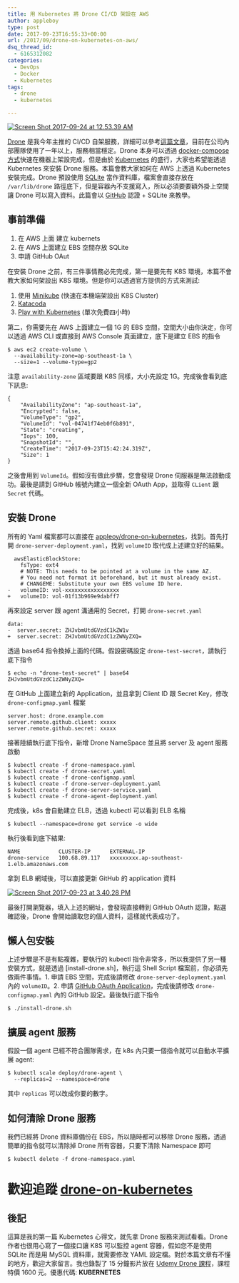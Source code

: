 ```yaml
---
title: 用 Kubernetes 將 Drone CI/CD 架設在 AWS
author: appleboy
type: post
date: 2017-09-23T16:55:33+00:00
url: /2017/09/drone-on-kubernetes-on-aws/
dsq_thread_id:
  - 6165312082
categories:
  - DevOps
  - Docker
  - Kubernetes
tags:
  - drone
  - kubernetes

---
```

[<img src="https://i0.wp.com/farm5.staticflickr.com/4497/37237823752_68a508e4bb_z.jpg?w=840&#038;ssl=1" alt="Screen Shot 2017-09-24 at 12.53.39 AM" data-recalc-dims="1" />][1]

[Drone][2] 是我今年主推的 CI/CD 自架服務，詳細可以參考[這篇文章][3]，目前在公司內部團隊使用了一年以上，服務相當穩定。Drone 本身可以透過 [docker-compose 方式][4]快速在機器上架設完成，但是由於 [Kubernetes][5] 的盛行，大家也希望能透過 Kubernetes 來安裝 Drone 服務。本篇會教大家如何在 AWS 上透過 Kubernetes 安裝完成。Drone 預設使用 [SQLite][6] 當作資料庫，檔案會直接存放在 `/var/lib/drone` 路徑底下，但是容器內不支援寫入，所以必須要要額外掛上空間讓 Drone 可以寫入資料。此篇會以 [GitHub][7] 認證 + SQLite 來教學。

<!--more-->

## 事前準備

  1. 在 AWS 上面 建立 kubernets
  2. 在 AWS 上面建立 EBS 空間存放 SQLite
  3. 申請 GitHub OAut

在安裝 Drone 之前，有三件事情務必先完成，第一是要先有 K8S 環境，本篇不會教大家如何架設出 K8S 環境。但是你可以透過官方提供的方式來測試:

  1. 使用 [Minikube][8] (快速在本機端架設出 K8S Cluster)
  2. [Katacoda][9]
  3. [Play with Kubernetes][10] (單次免費四小時)

第二，你需要先在 AWS 上面建立一個 1G 的 EBS 空間，空間大小由你決定，你可以透過 AWS CLI 或直接到 AWS Console 頁面建立，底下是建立 EBS 的指令

<pre><code class="language-bash">$ aws ec2 create-volume \
  --availability-zone=ap-southeast-1a \
  --size=1 --volume-type=gp2</code></pre>

注意 `availability-zone` 區域要跟 K8S 同樣，大小先設定 1G。完成後會看到底下訊息:

<pre><code class="language-json">{
    "AvailabilityZone": "ap-southeast-1a",
    "Encrypted": false,
    "VolumeType": "gp2",
    "VolumeId": "vol-04741f74eb0f6b891",
    "State": "creating",
    "Iops": 100,
    "SnapshotId": "",
    "CreateTime": "2017-09-23T15:42:24.319Z",
    "Size": 1
}</code></pre>

之後會用到 `VolumeId`。假如沒有做此步驟，您會發現 Drone 伺服器是無法啟動成功。最後是請到 GitHub 帳號內建立一個全新 OAuth App，並取得 `CLient` 跟 `Secret` 代碼。

## 安裝 Drone

所有的 Yaml 檔案都可以直接在 [appleoy/drone-on-kubernetes][11]，找到。首先打開 `drone-server-deployment.yaml`，找到 `volumeID` 取代成上述建立好的結果。

<pre><code class="language-diff">  awsElasticBlockStore:
    fsType: ext4
    # NOTE: This needs to be pointed at a volume in the same AZ.
    # You need not format it beforehand, but it must already exist.
    # CHANGEME: Substitute your own EBS volume ID here.
-   volumeID: vol-xxxxxxxxxxxxxxxxx
+   volumeID: vol-01f13b969e9dabff7</code></pre>

再來設定 server 跟 agent 溝通用的 Secret，打開 `drone-secret.yaml`

<pre><code class="language-diff">data:
-  server.secret: ZHJvbmUtdGVzdC1kZW1v
+  server.secret: ZHJvbmUtdGVzdC1zZWNyZXQ=</code></pre>

透過 base64 指令換掉上面的代碼。假設密碼設定 `drone-test-secret`，請執行底下指令

<pre><code class="language-bash">$ echo -n "drone-test-secret" | base64
ZHJvbmUtdGVzdC1zZWNyZXQ=</code></pre>

在 GitHub 上面建立新的 Application，並且拿到 Client ID 跟 Secret Key，修改 `drone-configmap.yaml` 檔案

<pre><code class="language-bash">server.host: drone.example.com
server.remote.github.client: xxxxx
server.remote.github.secret: xxxxx</code></pre>

接著陸續執行底下指令，新增 Drone NameSpace 並且將 server 及 agent 服務啟動

<pre><code class="language-bash">$ kubectl create -f drone-namespace.yaml
$ kubectl create -f drone-secret.yaml
$ kubectl create -f drone-configmap.yaml
$ kubectl create -f drone-server-deployment.yaml
$ kubectl create -f drone-server-service.yaml
$ kubectl create -f drone-agent-deployment.yaml</code></pre>

完成後，k8s 會自動建立 ELB，透過 kubectl 可以看到 ELB 名稱

<pre><code class="language-bash">$ kubectl --namespace=drone get service -o wide</code></pre>

執行後看到底下結果:

<pre><code class="language-bash">NAME            CLUSTER-IP      EXTERNAL-IP
drone-service   100.68.89.117   xxxxxxxxx.ap-southeast-1.elb.amazonaws.com</code></pre>

拿到 ELB 網域後，可以直接更新 GitHub 的 application 資料

[<img src="https://i0.wp.com/farm5.staticflickr.com/4496/37219005806_947da585f0_z.jpg?w=840&#038;ssl=1" alt="Screen Shot 2017-09-23 at 3.40.28 PM" data-recalc-dims="1" />][12]

最後打開瀏覽器，填入上述的網址，會發現直接轉到 GitHub OAuth 認證，點選確認後，Drone 會開始讀取您的個人資料，這樣就代表成功了。

## 懶人包安裝

上述步驟是不是有點複雜，要執行的 kubectl 指令非常多，所以我提供了另一種安裝方式，就是透過 [install-drone.sh]，執行這 Shell Script 檔案前，你必須先做兩件事情。1. 申請 EBS 空間，完成後請修改 `drone-server-deployment.yaml` 內的 `volumeID`。2. 申請 [GitHub OAuth Application][13]，完成後請修改 `drone-configmap.yaml` 內的 GitHub 設定。最後執行底下指令

<pre><code class="language-bash">$ ./install-drone.sh</code></pre>

## 擴展 agent 服務

假設一個 agent 已經不符合團隊需求，在 k8s 內只要一個指令就可以自動水平擴展 agent:

<pre><code class="language-bash">$ kubectl scale deploy/drone-agent \
  --replicas=2 --namespace=drone</code></pre>

其中 `replicas` 可以改成你要的數字。

## 如何清除 Drone 服務

我們已經將 Drone 資料庫備份在 EBS，所以隨時都可以移除 Drone 服務，透過簡單的指令就可以清除掉 Drone 所有容器，只要下清除 Namespace 即可

<pre><code class="language-bash">$ kubectl delete -f drone-namespace.yaml</code></pre>

# 歡迎追蹤 [drone-on-kubernetes][11]

## 後記

這算是我的第一篇 Kubernetes 心得文，就先拿 Drone 服務來測試看看。Drone 作者也很用心寫了一個接口讓 K8S 可以監控 agent 容器，假如您不是使用 SQLite 而是用 MySQL 資料庫，就需要修改 YAML 設定檔。對於本篇文章有不懂的地方，歡迎大家留言。我也錄製了 15 分鐘影片放在 [Udemy Drone 課程][14]，課程特價 1600 元。優惠代碼: **KUBERNETES**

 [1]: https://www.flickr.com/photos/appleboy/37237823752/in/dateposted-public/ "Screen Shot 2017-09-24 at 12.53.39 AM"
 [2]: https://github.com/drone/drone
 [3]: https://blog.wu-boy.com/2017/09/why-i-choose-drone-as-ci-cd-tool/
 [4]: https://github.com/go-training/drone-tutorial
 [5]: https://kubernetes.io/
 [6]: https://www.sqlite.org/
 [7]: https://github.com
 [8]: https://kubernetes.io/docs/getting-started-guides/minikube
 [9]: https://www.katacoda.com/courses/kubernetes/playground
 [10]: http://labs.play-with-k8s.com/
 [11]: https://github.com/appleboy/drone-on-kubernetes
 [12]: https://www.flickr.com/photos/appleboy/37219005806/in/dateposted-public/ "Screen Shot 2017-09-23 at 3.40.28 PM"
 [13]: https://developer.github.com/apps/building-integrations/setting-up-and-registering-oauth-apps/
 [14]: https://www.udemy.com/devops-oneday/?couponCode=KUBERNETES